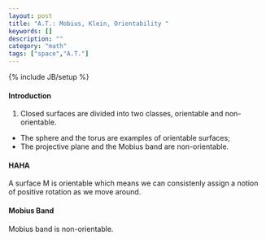 ```yaml
---
layout: post
title: "A.T.: Mobius, Klein, Orientability "
keywords: []
description: ""
category: "math"
tags: ["space","A.T."]
---
```

{% include JB/setup %}

#### Introduction
1. Closed surfaces are divided into two classes, orientable and non-orientable.
- The sphere and the torus are examples of orientable surfaces;   
- The projective plane and the Mobius band are non-orientable.

#### HAHA
A surface M is orientable which means we can consistenly assign a notion of
positive rotation as we move around.

#### Mobius Band
Mobius band is non-orientable.
